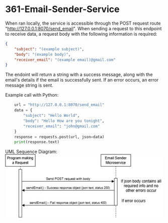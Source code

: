 # 361-Email-Sender-Service

When ran locally, the service is accessible through the POST request route "http://127.0.0.1:8070/send_email". When sending a request to this endpoint to receive data, a request body with the following information is required: 

```json
{
    "subject": "(example subject)",
    "body": "(example body)",
    "receiver_email": "(example email)@gmail.com"
}
```
The endoint will return a string with a success message, along with the email's details if the email is successfully sent. If an error occurs, an error message string is sent.

Example call with Python:
```python
    url = "http://127.0.0.1:8070/send_email"
    data = {
        "subject": "Hello World",
        "body": "Hello How are you tonight",
        "receiver_email": "john@gmail.com"
    }
    response = requests.post(url, json=data)
    print(response.text)

```
UML Sequence Diagram:
![UML](UML.png)
